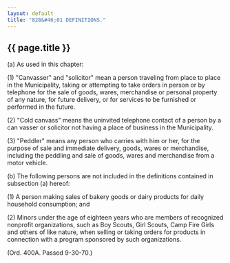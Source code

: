 ```yaml
---
layout: default 
title: "828&#46;01 DEFINITIONS."
---
```


{{ page.title }}
----------------

​(a) As used in this chapter:

​(1) "Canvasser" and "solicitor" mean a person traveling from place to
place in the Municipality, taking or attempting to take orders in person
or by telephone for the sale of goods, wares, merchandise or personal
property of any nature, for future delivery, or for services to be
furnished or performed in the future.

​(2) "Cold canvass" means the uninvited telephone contact of a person by
a can vasser or solicitor not having a place of business in the
Municipality.

​(3) "Peddler" means any person who carries with him or her, for the
purpose of sale and immediate delivery, goods, wares or merchandise,
including the peddling and sale of goods, wares and merchandise from a
motor vehicle.

​(b) The following persons are not included in the definitions contained
in subsection (a) hereof:

​(1) A person making sales of bakery goods or dairy products for daily
household consumption; and

​(2) Minors under the age of eighteen years who are members of
recognized nonprofit organizations, such as Boy Scouts, Girl Scouts,
Camp Fire Girls and others of like nature, when selling or taking orders
for products in connection with a program sponsored by such
organizations.

(Ord. 400A. Passed 9-30-70.)
